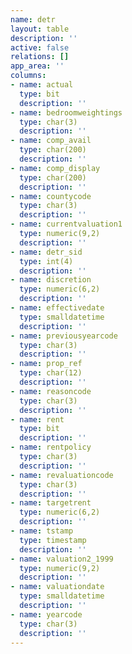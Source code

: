 ```yaml
---
name: detr
layout: table
description: ''
active: false
relations: []
app_area: ''
columns:
- name: actual
  type: bit
  description: ''
- name: bedroomweightings
  type: char(3)
  description: ''
- name: comp_avail
  type: char(200)
  description: ''
- name: comp_display
  type: char(200)
  description: ''
- name: countycode
  type: char(3)
  description: ''
- name: currentvaluation1
  type: numeric(9,2)
  description: ''
- name: detr_sid
  type: int(4)
  description: ''
- name: discretion
  type: numeric(6,2)
  description: ''
- name: effectivedate
  type: smalldatetime
  description: ''
- name: previousyearcode
  type: char(3)
  description: ''
- name: prop_ref
  type: char(12)
  description: ''
- name: reasoncode
  type: char(3)
  description: ''
- name: rent
  type: bit
  description: ''
- name: rentpolicy
  type: char(3)
  description: ''
- name: revaluationcode
  type: char(3)
  description: ''
- name: targetrent
  type: numeric(6,2)
  description: ''
- name: tstamp
  type: timestamp
  description: ''
- name: valuation2_1999
  type: numeric(9,2)
  description: ''
- name: valuationdate
  type: smalldatetime
  description: ''
- name: yearcode
  type: char(3)
  description: ''
---
```


